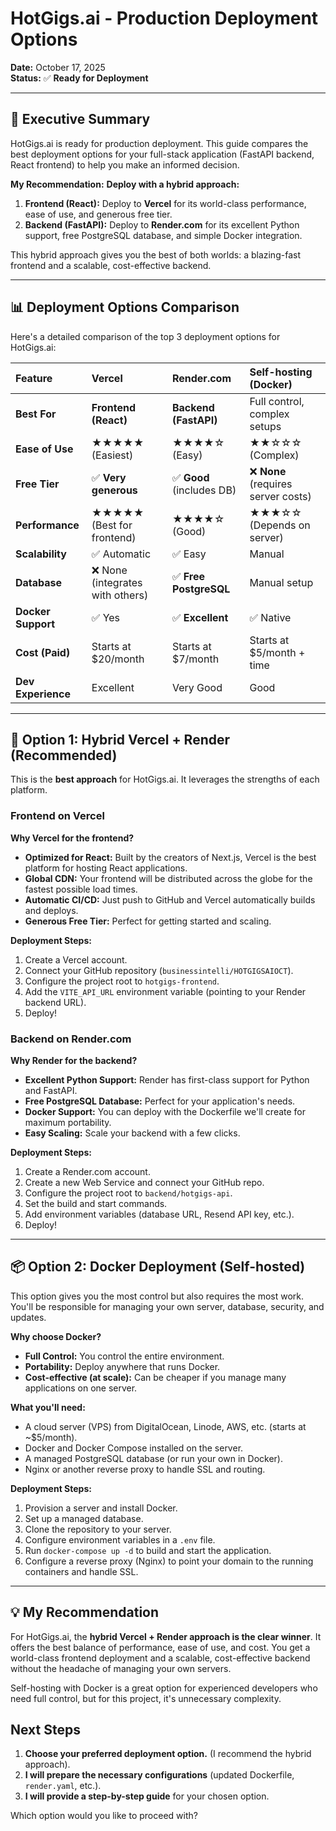 # HotGigs.ai - Production Deployment Options

**Date:** October 17, 2025  
**Status:** ✅ **Ready for Deployment**

---

## 🎯 Executive Summary

HotGigs.ai is ready for production deployment. This guide compares the best deployment options for your full-stack application (FastAPI backend, React frontend) to help you make an informed decision. 

**My Recommendation:** **Deploy with a hybrid approach:**

1.  **Frontend (React):** Deploy to **Vercel** for its world-class performance, ease of use, and generous free tier.
2.  **Backend (FastAPI):** Deploy to **Render.com** for its excellent Python support, free PostgreSQL database, and simple Docker integration.

This hybrid approach gives you the best of both worlds: a blazing-fast frontend and a scalable, cost-effective backend.

---

## 📊 Deployment Options Comparison

Here's a detailed comparison of the top 3 deployment options for HotGigs.ai:

| Feature | Vercel | Render.com | Self-hosting (Docker) |
| :--- | :--- | :--- | :--- |
| **Best For** | **Frontend (React)** | **Backend (FastAPI)** | Full control, complex setups |
| **Ease of Use** | ★★★★★ (Easiest) | ★★★★☆ (Easy) | ★★☆☆☆ (Complex) |
| **Free Tier** | ✅ **Very generous** | ✅ **Good** (includes DB) | ❌ **None** (requires server costs) |
| **Performance** | ★★★★★ (Best for frontend) | ★★★★☆ (Good) | ★★★☆☆ (Depends on server) |
| **Scalability** | ✅ Automatic | ✅ Easy | Manual |
| **Database** | ❌ None (integrates with others) | ✅ **Free PostgreSQL** | Manual setup |
| **Docker Support**| ✅ Yes | ✅ **Excellent** | ✅ Native |
| **Cost (Paid)** | Starts at $20/month | Starts at $7/month | Starts at $5/month + time |
| **Dev Experience**| Excellent | Very Good | Good |

---

## 🚀 Option 1: Hybrid Vercel + Render (Recommended)

This is the **best approach** for HotGigs.ai. It leverages the strengths of each platform.

### Frontend on Vercel

**Why Vercel for the frontend?**
- **Optimized for React:** Built by the creators of Next.js, Vercel is the best platform for hosting React applications.
- **Global CDN:** Your frontend will be distributed across the globe for the fastest possible load times.
- **Automatic CI/CD:** Just push to GitHub and Vercel automatically builds and deploys.
- **Generous Free Tier:** Perfect for getting started and scaling.

**Deployment Steps:**
1.  Create a Vercel account.
2.  Connect your GitHub repository (`businessintelli/HOTGIGSAIOCT`).
3.  Configure the project root to `hotgigs-frontend`.
4.  Add the `VITE_API_URL` environment variable (pointing to your Render backend URL).
5.  Deploy!

### Backend on Render.com

**Why Render for the backend?**
- **Excellent Python Support:** Render has first-class support for Python and FastAPI.
- **Free PostgreSQL Database:** Perfect for your application's needs.
- **Docker Support:** You can deploy with the Dockerfile we'll create for maximum portability.
- **Easy Scaling:** Scale your backend with a few clicks.

**Deployment Steps:**
1.  Create a Render.com account.
2.  Create a new Web Service and connect your GitHub repo.
3.  Configure the project root to `backend/hotgigs-api`.
4.  Set the build and start commands.
5.  Add environment variables (database URL, Resend API key, etc.).
6.  Deploy!

---

## 📦 Option 2: Docker Deployment (Self-hosted)

This option gives you the most control but also requires the most work. You'll be responsible for managing your own server, database, security, and updates.

**Why choose Docker?**
- **Full Control:** You control the entire environment.
- **Portability:** Deploy anywhere that runs Docker.
- **Cost-effective (at scale):** Can be cheaper if you manage many applications on one server.

**What you'll need:**
- A cloud server (VPS) from DigitalOcean, Linode, AWS, etc. (starts at ~$5/month).
- Docker and Docker Compose installed on the server.
- A managed PostgreSQL database (or run your own in Docker).
- Nginx or another reverse proxy to handle SSL and routing.

**Deployment Steps:**
1.  Provision a server and install Docker.
2.  Set up a managed database.
3.  Clone the repository to your server.
4.  Configure environment variables in a `.env` file.
5.  Run `docker-compose up -d` to build and start the application.
6.  Configure a reverse proxy (Nginx) to point your domain to the running containers and handle SSL.

---

## 💡 My Recommendation

For HotGigs.ai, the **hybrid Vercel + Render approach is the clear winner**. It offers the best balance of performance, ease of use, and cost. You get a world-class frontend deployment and a scalable, cost-effective backend without the headache of managing your own servers.

Self-hosting with Docker is a great option for experienced developers who need full control, but for this project, it's unnecessary complexity.

## Next Steps

1.  **Choose your preferred deployment option.** (I recommend the hybrid approach).
2.  **I will prepare the necessary configurations** (updated Dockerfile, `render.yaml`, etc.).
3.  **I will provide a step-by-step guide** for your chosen option.

Which option would you like to proceed with?

